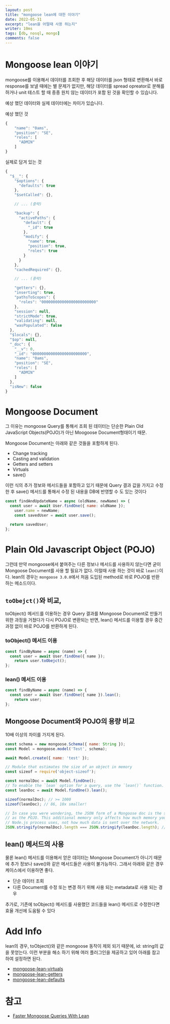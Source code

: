 ```yaml
---
layout: post
title: "mongoose lean에 대한 이야기"
date: 2022-05-31
excerpt: "lean을 어떨때 사용 하는지"
writer: 10ms
tags: [db, nosql, mongo]
comments: false
---
```


# Mongoose lean 이야기

mongoose를 이용해서 데이터를 조회한 후 해당 데이터를 json 형태로 변환해서 바로 response를 보낼 때에는 별 문제가 없지만, 해당 데이터를 spread opreator로 분해를 하거나 unit 테스트 할 때 종종 원치 않는 데이터가 포함 된 것을 확인할 수 있습니다.

예상 했던 데이터와 실제 데이터에는 차이가 있습니다.

예상 했던 것
```javascript
{
    "name": "0ams",
    "position": "SE",
    "roles": [
      "ADMIN"
    ]
}
```

실제로 담겨 있는 것
```javascript
{
  "$__": {
    "$options": {
      "defaults": true
    },
    "$setCalled": {},

    // ... (중략)

    "backup": {
      "activePaths": {
        "default": {
          "_id": true
        },
        "modify": {
          "name": true,
          "position": true,
          "roles": true
        }
      }
    },
    "cachedRequired": {},

    // ... (중략)

    "getters": {},
    "inserting": true,
    "pathsToScopes": {
      "roles": "000000000000000000000000"
    },
    "session": null,
    "strictMode": true,
    "validating": null,
    "wasPopulated": false
  },
  "$locals": {},
  "$op": null,
  "_doc": {
    "__v": 0,
    "_id": "000000000000000000000000",
    "name": "0ams",
    "position": "SE",
    "roles": [
      "ADMIN"
    ]
  },
  "isNew": false
}
```

# Mongoose Document
그 이유는 mongoose Query를 통해서 조회 된 데이터는 단순한 Plain Old JavaScript Objects(POJO)가 아닌 Moogoose Document형태이기 때문.

Mongoose Document는 아래와 같은 것들을 포함하게 된다.

* Change tracking
* Casting and validation
* Getters and setters
* Virtuals
* save()

이런 식의 추가 정보와 메서드들을 포함하고 있기 때문에 Query 결과 값을 가지고 수정한 후 save() 메서드를 통해서 수정 된 내용을 DB에 반영할 수 도 있는 것이다
```javascript
const findAndUpdateName = async (oldName, newName) => {
  const user = await User.findOne({ name: oldName });
	user.name = newName;
	const savedUser = await user.save();

  return savedUser;
};
```

# Plain Old Javascript Object (POJO)

그런데 만약 mongoose에서 붙여주는 다른 정보나 메서드를 사용하지 않는다면 굳이 Mongoose Document를 사용 할 필요가 없다. 이럴때 사용 하는 것이 바로 `lean()`이다. lean의 경우는 `mongoose 3.0.0`에서 처음 도입된 method로 바로 POJO를 반환 하는 메소드이다.

## `toObejct()`와 비교, 

toObject() 메서드를 이용하는 경우 Query 결과를 Mongoose Document로 만들기 위한 과정을 거쳤다가 다시 POJO로 변환되는 반면, lean() 메서드를 이용할 경우 중간 과정 없이 바로 POJO를 반환하게 된다.

### toObject() 메서드 이용

```javascript
const findByName = async (name) => {
  const user = await User.findOne({ name });
	return user.toObejct();
};
```

### lean() 메서드 이용

```javascript
const findByName = async (name) => {
  const user = await User.findOne({ name }).lean();
	return user;
};
```


## Mongoose Document와 POJO의 용량 비교
10배 이상의 차이를 가지게 된다.
```javascript
const schema = new mongoose.Schema({ name: String });
const Model = mongoose.model('Test', schema);

await Model.create({ name: 'test' });

// Module that estimates the size of an object in memory
const sizeof = require('object-sizeof');

const normalDoc = await Model.findOne();
// To enable the `lean` option for a query, use the `lean()` function.
const leanDoc = await Model.findOne().lean();

sizeof(normalDoc); // >= 1000
sizeof(leanDoc); // 86, 10x smaller!

// In case you were wondering, the JSON form of a Mongoose doc is the same
// as the POJO. This additional memory only affects how much memory your
// Node.js process uses, not how much data is sent over the network.
JSON.stringify(normalDoc).length === JSON.stringify(leanDoc.length); // true
```

## lean() 메서드의 사용
물론 lean() 메서드를 이용해서 얻은 데이터는 Mongoose Document가 아니기 때문에 추가 정보나 save()와 같은 메서드들은 사용이 불가능하다. 그래서 아래와 같은 경우 케이스에서 이용하면 좋다.

* 단순 데이터 조회
* 다른 Document를 수정 또는 변경 하기 위해 사용 되는 metadata로 사용 되는 경우

추가로, 기존에 toObject() 메서드를 사용했던 코드들을 lean() 메서드로 수정한다면 효율 개선에 도움될 수 있다

# Add Info
lean의 경우, toObject()와 같은 mongoose 동작이 제외 되기 때문에, id: string의 값을 못얻는다. 이런 부분을 해소 하기 위해
여러 플러그인을 제공하고 있어 아래를 참고 하여 설정하면 된다.

* [mongoose-lean-virtuals](https://plugins.mongoosejs.io/plugins/lean-virtuals)
* [mongoose-lean-getters](https://plugins.mongoosejs.io/plugins/lean-getters)
* [mongoose-lean-defaults](https://www.npmjs.com/package/mongoose-lean-defaults)

# 참고
* [Faster Mongoose Queries With Lean](https://mongoosejs.com/docs/tutorials/lean.html)
